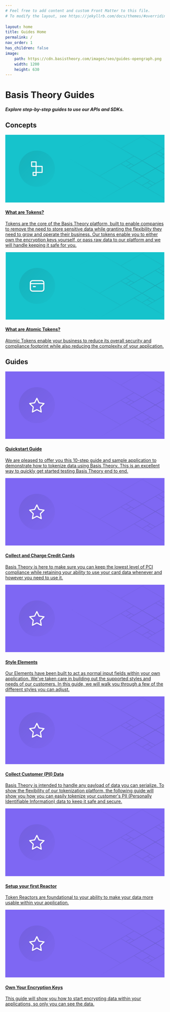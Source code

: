 ```yaml
---
# Feel free to add content and custom Front Matter to this file.
# To modify the layout, see https://jekyllrb.com/docs/themes/#overriding-theme-defaults

layout: home
title: Guides Home
permalink: /
nav_order: 1
has_children: false
image:
    path: https://cdn.basistheory.com/images/seo/guides-opengraph.png
    width: 1200
    height: 630
---
```


<html>
    <head>
        <meta charset="utf-8">
        <title>Basis Theory Overview</title>
    </head>
    <body>
        <div id="header">
            <h1>Basis Theory Guides</h1>
            <h5>Explore step-by-step guides to use our APIs and SDKs.</h5>
        </div>
        <div id="container">
            <h2 class="no_toc">Concepts</h2>
            <div class="card-box card-box-concepts">
                <a href= "/concepts/what-are-tokens">
                    <div class="card">
                        <img src="./assets/images/card1.svg">
                        <div class="container">
                            <h4>What are Tokens?</h4>
                            <p>Tokens are the core of the Basis Theory platform, built to enable companies to remove the need to store sensitive data while granting the flexibility they need to grow and operate their business. Our tokens enable you to either own the encryption keys yourself, or pass raw data to our platform and we will handle keeping it safe for you.</p>
                        </div>
                    </div>
                </a>
                <a href= "/concepts/what-are-atomic-tokens">
                    <div class="card">
                        <img src="./assets/images/card2.svg">
                        <div class="container">
                            <h4>What are Atomic Tokens?</h4>
                            <p>Atomic Tokens enable your business to reduce its overall security and compliance footprint while also reducing the complexity of your application.</p>
                        </div>
                    </div>
                </a>
            </div>
            <h2 class="no_toc">Guides</h2>
            <div class="card-box">
                <a href="/guides/basis-theory-sample-app/">
                    <div class="card">
                        <img src="./assets/images/card4.svg">
                        <div class="container">
                            <h4>Quickstart Guide</h4>
                            <p>We are pleased to offer you this 10-step guide and sample application to demonstrate how to tokenize data using Basis Theory. This is an excellent way to quickly get started testing Basis Theory end to end.</p>
                        </div>
                    </div>
                </a>
                <a href="/guides/collect-atomic-cards-with-elements/">
                    <div class="card">
                        <img src="./assets/images/card4.svg">
                        <div class="container">
                            <h4>Collect and Charge Credit Cards</h4>
                            <p>Basis Theory is here to make sure you can keep the lowest level of PCI compliance while retaining your ability to use your card data whenever and however you need to use it.</p>
                        </div>
                    </div>
                </a>
                <a href="/guides/style-elements-for-my-brand/">
                    <div class="card">
                        <img src="./assets/images/card4.svg">
                        <div class="container">
                            <h4>Style Elements</h4>
                            <p>Our Elements have been built to act as normal input fields within your own application. We've taken care in building out the supported styles and needs of our customers. In this guide, we will walk you through a few of the different styles you can adjust.</p>
                        </div>
                    </div>
                </a>
                <a href="/guides/collect-pii-js/">
                    <div class="card">
                        <img src="./assets/images/card4.svg">
                        <div class="container">
                            <h4>Collect Customer (PII) Data</h4>
                            <p>Basis Theory is intended to handle any payload of data you can serialize. To show the flexibility of our tokenization platform, the following guide will show you how you can easily tokenize your customer's PII (Personally Identifiable Information) data to keep it safe and secure.</p>
                        </div>
                    </div>
                </a>
                <a href="/guides/setup-your-first-reactor/">
                    <div class="card">
                        <img src="./assets/images/card4.svg">
                        <div class="container">
                            <h4>Setup your first Reactor</h4>
                            <p>Token Reactors are foundational to your ability to make your data more usable within your application.</p>
                        </div>
                    </div>
                </a>
                <a href="/guides/own-your-encryption-keys/">
                    <div class="card">
                        <img src="./assets/images/card4.svg">
                        <div class="container">
                            <h4>Own Your Encryption Keys</h4>
                            <p>This guide will show you how to start encrypting data within your applications, so only you can see the data.</p>
                        </div>
                    </div>
                </a>
            </div>
        </div>
    </body>
</html>